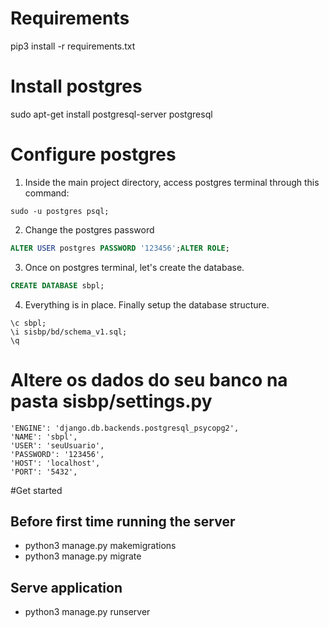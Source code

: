 # Requirements

pip3 install -r requirements.txt

# Install postgres

sudo apt-get install postgresql-server postgresql

# Configure postgres

1. Inside the main project directory, access postgres terminal through this command:
```
sudo -u postgres psql;
```
2. Change the postgres password
```sql
ALTER USER postgres PASSWORD '123456';ALTER ROLE;
```
3. Once on postgres terminal, let's create the database.
```sql
CREATE DATABASE sbpl;
```
4. Everything is in place. Finally setup the database structure.
```
\c sbpl;
\i sisbp/bd/schema_v1.sql;
\q
```

# Altere os dados do seu banco na pasta sisbp/settings.py

    'ENGINE': 'django.db.backends.postgresql_psycopg2',
    'NAME': 'sbpl',
    'USER': 'seuUsuario',
    'PASSWORD': '123456',
    'HOST': 'localhost',
    'PORT': '5432',
    
#Get started

## Before first time running the server

* python3 manage.py makemigrations
* python3 manage.py migrate

## Serve application

* python3 manage.py runserver
